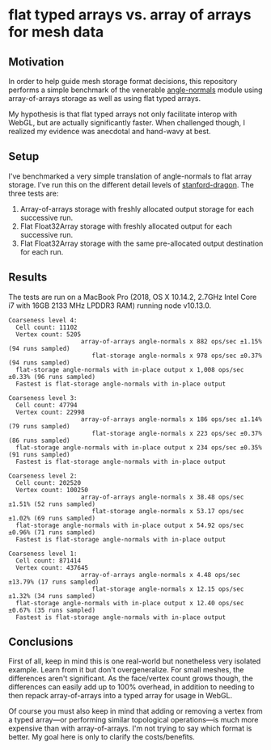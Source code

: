 # flat typed arrays vs. array of arrays for mesh data

## Motivation

In order to help guide mesh storage format decisions, this repository performs a simple benchmark of the venerable [angle-normals](https://www.npmjs.com/package/angle-normals) module using array-of-arrays storage as well as using flat typed arrays.

My hypothesis is that flat typed arrays not only facilitate interop with WebGL, but are actually significantly faster. When challenged though, I realized my evidence was anecdotal and hand-wavy at best.

## Setup

I've benchmarked a very simple translation of angle-normals to flat array storage. I've run this on the different detail levels of [stanford-dragon](https://www.npmjs.com/package/stanford-dragon). The three tests are:

1. Array-of-arrays storage with freshly allocated output storage for each successive run.
2. Flat Float32Array storage with freshly allocated output for each successive run.
3. Flat Float32Array storage with the same pre-allocated output destination for each run.

## Results

The tests are run on a MacBook Pro (2018, OS X 10.14.2, 2.7GHz Intel Core i7 with 16GB 2133 MHz LPDDR3 RAM) running node v10.13.0.

```
Coarseness level 4:
  Cell count: 11102
  Vertex count: 5205
                    array-of-arrays angle-normals x 882 ops/sec ±1.15% (94 runs sampled)
                       flat-storage angle-normals x 978 ops/sec ±0.37% (94 runs sampled)
  flat-storage angle-normals with in-place output x 1,008 ops/sec ±0.33% (96 runs sampled)
  Fastest is flat-storage angle-normals with in-place output

Coarseness level 3:
  Cell count: 47794
  Vertex count: 22998
                    array-of-arrays angle-normals x 186 ops/sec ±1.14% (79 runs sampled)
                       flat-storage angle-normals x 223 ops/sec ±0.37% (86 runs sampled)
  flat-storage angle-normals with in-place output x 234 ops/sec ±0.35% (91 runs sampled)
  Fastest is flat-storage angle-normals with in-place output

Coarseness level 2:
  Cell count: 202520
  Vertex count: 100250
                    array-of-arrays angle-normals x 38.48 ops/sec ±1.51% (52 runs sampled)
                       flat-storage angle-normals x 53.17 ops/sec ±1.02% (69 runs sampled)
  flat-storage angle-normals with in-place output x 54.92 ops/sec ±0.96% (71 runs sampled)
  Fastest is flat-storage angle-normals with in-place output

Coarseness level 1:
  Cell count: 871414
  Vertex count: 437645
                    array-of-arrays angle-normals x 4.48 ops/sec ±13.79% (17 runs sampled)
                       flat-storage angle-normals x 12.15 ops/sec ±1.32% (34 runs sampled)
  flat-storage angle-normals with in-place output x 12.40 ops/sec ±0.67% (35 runs sampled)
  Fastest is flat-storage angle-normals with in-place output
```

## Conclusions

First of all, keep in mind this is one real-world but nonetheless very isolated example. Learn from it but don't overgeneralize. For small meshes, the differences aren't significant. As the face/vertex count grows though, the differences can easily add up to 100% overhead, in addition to needing to then repack array-of-arrays into a typed array for usage in WebGL.

Of course you must also keep in mind that adding or removing a vertex from a typed array—or performing similar topological operations—is much more expensive than with array-of-arrays. I'm not trying to say which format is better. My goal here is only to clarify the costs/benefits.
